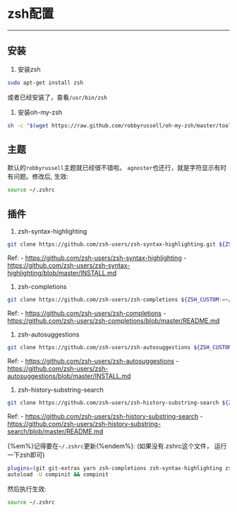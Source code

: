 # zsh配置
<!-- toc -->
-----

## 安装
1. 安装zsh
```bash
sudo apt-get install zsh
```
或者已经安装了，查看`/usr/bin/zsh`

1. 安装oh-my-zsh
```bash
sh -c "$(wget https://raw.github.com/robbyrussell/oh-my-zsh/master/tools/install.sh -O -)"
```

## 主题
默认的`robbyrussell`主题就已经很不错啦。 `agnoster`也还行，就是字符显示有时有问题。修改后, 生效:
```bash
source ~/.zshrc
```

## 插件
1. zsh-syntax-highlighting
```bash
git clone https://github.com/zsh-users/zsh-syntax-highlighting.git ${ZSH_CUSTOM:-~/.oh-my-zsh/custom}/plugins/zsh-syntax-highlighting
```
Ref:
    - https://github.com/zsh-users/zsh-syntax-highlighting
    - https://github.com/zsh-users/zsh-syntax-highlighting/blob/master/INSTALL.md

1. zsh-completions
```bash
git clone https://github.com/zsh-users/zsh-completions ${ZSH_CUSTOM:=~/.oh-my-zsh/custom}/plugins/zsh-completions
```
Ref:
    - https://github.com/zsh-users/zsh-completions
    - https://github.com/zsh-users/zsh-completions/blob/master/README.md

1. zsh-autosuggestions
```bash
git clone https://github.com/zsh-users/zsh-autosuggestions ${ZSH_CUSTOM:-~/.oh-my-zsh/custom}/plugins/zsh-autosuggestions
```
Ref:
    - https://github.com/zsh-users/zsh-autosuggestions
    - https://github.com/zsh-users/zsh-autosuggestions/blob/master/INSTALL.md

1. zsh-history-substring-search
```bash
git clone https://github.com/zsh-users/zsh-history-substring-search ${ZSH_CUSTOM:-~/.oh-my-zsh/custom}/plugins/zsh-history-substring-search
```
Ref:
    - https://github.com/zsh-users/zsh-history-substring-search
    - https://github.com/zsh-users/zsh-history-substring-search/blob/master/README.md

{%em%}记得要在`~/.zshrc`更新{%endem%}: (如果没有.zshrc这个文件， 运行一下zsh即可)
```bash
plugins=(git git-extras yarn zsh-completions zsh-syntax-highlighting zsh-autosuggestions zsh-history-substring-search)
autoload -U compinit && compinit
```
然后执行生效:
```bash
source ~/.zshrc
```



